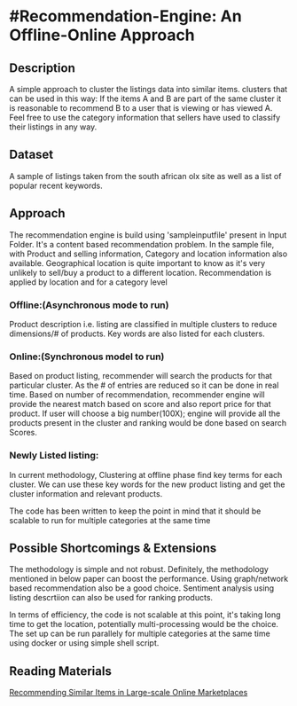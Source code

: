 #Recommendation-Engine: An Offline-Online Approach
===================================================

## Description

A simple approach to cluster the listings data into similar items. 
clusters that can be used in this way: If the items A and B are part of the
same cluster it is reasonable to recommend B to a user that is viewing or has
viewed A. Feel free to use the category information that sellers have used to
classify their listings in any way.

## Dataset

A sample of listings taken from the south african olx site as well as a list of popular recent keywords.


## Approach

The recommendation engine is build using 'sampleinputfile' present in Input Folder. It's a content based recommendation problem.
In the sample file, with Product and selling information, Category and location information also available. Geographical 
location is quite important to know as it's very unlikely to sell/buy a product to a different location. Recommendation is 
applied by location and for a category level

### Offline:(Asynchronous mode to run) 
Product description i.e. listing are classified in multiple clusters to reduce dimensions/# of products. Key words are 
also listed for each clusters.

### Online:(Synchronous model to run)
Based on product listing, recommender will search the products for that particular cluster. As the # of entries are reduced
so it can be done in real time. Based on number of recommendation, recommender engine will provide the nearest match based on 
score and also report price for that product. If user will choose a big number(100X); engine will provide all the products
present in the cluster and ranking would be done based on search Scores.

### Newly Listed listing:
In current methodology, Clustering at offline phase find key terms for each cluster. We can use these key words for the new product listing and get the cluster information and relevant products.

The code has been written to keep the point in mind that it should be scalable to run for multiple categories at the same time


## Possible Shortcomings & Extensions

The methodology is simple and not robust. Definitely, the methodology mentioned in below paper can boost the performance. 
Using graph/network based recommendation also be a good choice. Sentiment analysis using listing descrtiion can also be used for ranking products.
 
In terms of efficiency, the code is not scalable at this point, it's taking long time to get the location, potentially multi-processing
would be the choice. The set up can be run parallely for multiple categories at the same time using docker or using simple shell script.
                        
## Reading Materials
  [Recommending Similar Items in Large-scale Online Marketplaces](https://pdfs.semanticscholar.org/e107/0c60d926e69298263e9ca36c698b69a21914.pdf)
  